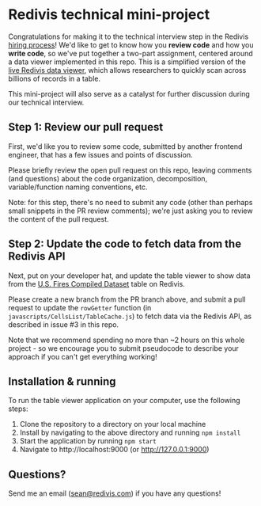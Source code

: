 # Redivis technical mini-project
Congratulations for making it to the technical interview step in the Redivis [hiring process](https://handbook.redivis.com/jobs/hiring-process)! We'd like to get to know how you **review code** and how you **write code**, so we've put together a two-part assignment, centered around a data viewer implemented in this repo. This is a simplified version of the [live Redivis data viewer](https://redivis.com/Demo/datasets/1709/tables?table=82661#cells), which allows researchers to quickly scan across billions of records in a table.

This mini-project will also serve as a catalyst for further discussion during our technical interview.

## Step 1: Review our pull request
First, we'd like you to review some code, submitted by another frontend engineer, that has a few issues and points of discussion.

Please briefly review the open pull request on this repo, leaving comments (and questions) about the code organization, decomposition, variable/function naming conventions, etc.

Note: for this step, there's no need to submit any code (other than perhaps small snippets in the PR review comments); we're just asking you to review the content of the pull request.

## Step 2: Update the code to fetch data from the Redivis API
Next, put on your developer hat, and update the table viewer to show data from the [U.S. Fires Compiled Dataset](https://redivis.com/Demo/datasets/1667/tables?table=74304#cells) table on Redivis.

Please create a new branch from the PR branch above, and submit a pull request to update the `rowGetter` function (in `javascripts/CellsList/TableCache.js`) to fetch data via the Redivis API, as described in issue #3 in this repo.

Note that we recommend spending no more than ~2 hours on this whole project - so we encourage you to submit pseudocode to describe your approach if you can't get everything working!

## Installation & running
To run the table viewer application on your computer, use the following steps:
1. Clone the repository to a directory on your local machine
2. Install by navigating to the above directory and running `npm install`
3. Start the application by running `npm start`
4. Navigate to http://localhost:9000 (or http://127.0.0.1:9000)


## Questions?
Send me an email (sean@redivis.com) if you have any questions!
